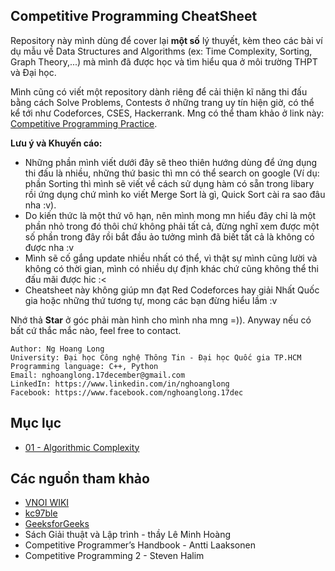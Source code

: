 ## Competitive Programming CheatSheet
Repository này mình dùng để cover lại **một số** lý thuyết, kèm theo các bài ví dụ mẫu về Data Structures and Algorithms (ex: Time Complexity, Sorting, Graph Theory,...) mà mình đã được học và tìm hiểu qua ở môi trường THPT và Đại học. 

Mình cũng có viết một repository dành riêng để cải thiện kĩ năng thi đấu bằng cách Solve Problems, Contests ở những trang uy tín hiện giờ, có thể kể tới như Codeforces, CSES, Hackerrank. Mng có thể tham khảo ở link này: [Competitive Programming Practice](https://github.com/nghoanglong/ACM-ICPC-Practice). 

**Lưu ý và Khuyến cáo:** 

- Những phần mình viết dưới đây sẽ theo thiên hướng dùng để ứng dụng thi đấu là nhiều, những thứ basic thì mn có thể search on google (Ví dụ: phần Sorting thì mình sẽ viết về cách sử dụng hàm có sẵn trong libary rồi ứng dụng chứ mình ko viết Merge Sort là gì, Quick Sort cài ra sao đâu nha :v).
- Do kiến thức là một thứ vô hạn, nên mình mong mn hiểu đây chỉ là một phần nhỏ trong đó thôi chứ không phải tất cả, đừng nghĩ xem được một số phần trong đây rồi bắt đầu
ảo tưởng mình đã biết tất cả là không có được nha :v
- Mình sẽ cố gắng update nhiều nhất có thể, vì thật sự mình cũng lười và không có thời gian, mình có nhiều dự định khác chứ cũng không thể thi đấu mãi được hic :<
- Cheatsheet này không giúp mn đạt Red Codeforces hay giải Nhất Quốc gia hoặc những thứ tương tự, mong các bạn đừng hiểu lầm :v

Nhớ thả **Star** ở góc phải màn hình cho mình nha mng =)). Anyway nếu có bất cứ thắc mắc nào, feel free to contact.

```
Author: Ng Hoang Long
University: Đại học Công nghệ Thông Tin - Đại học Quốc gia TP.HCM
Programming language: C++, Python
Email: nghoanglong.17december@gmail.com
LinkedIn: https://www.linkedin.com/in/nghoanglong
Facebook: https://www.facebook.com/nghoanglong.17dec
```

## Mục lục

- [01 - Algorithmic Complexity](https://github.com/nghoanglong/Competiitve-Programming-CheatSheet/tree/master/01%20ALGORITHMIC%20COMPLEXITY)


## Các nguồn tham khảo

  - [VNOI WIKI](https://vnoi.info/wiki/Home)
  - [kc97ble](https://sites.google.com/site/kc97ble/)
  - [GeeksforGeeks](https://www.geeksforgeeks.org/)
  - Sách Giải thuật và Lập trình - thầy Lê Minh Hoàng
  - Competitive Programmer’s Handbook - Antti Laaksonen
  - Competitive Programming 2 - Steven Halim

